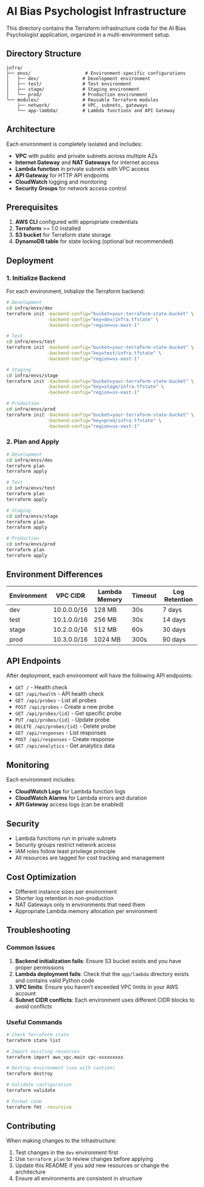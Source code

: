 # AI Bias Psychologist Infrastructure

This directory contains the Terraform infrastructure code for the AI Bias Psychologist application, organized in a multi-environment setup.

## Directory Structure

```
infra/
├── envs/                    # Environment-specific configurations
│   ├── dev/                # Development environment
│   ├── test/               # Test environment
│   ├── stage/              # Staging environment
│   └── prod/               # Production environment
└── modules/                # Reusable Terraform modules
    ├── network/            # VPC, subnets, gateways
    └── app-lambda/         # Lambda functions and API Gateway
```

## Architecture

Each environment is completely isolated and includes:

- **VPC** with public and private subnets across multiple AZs
- **Internet Gateway** and **NAT Gateways** for internet access
- **Lambda function** in private subnets with VPC access
- **API Gateway** for HTTP API endpoints
- **CloudWatch** logging and monitoring
- **Security Groups** for network access control

## Prerequisites

1. **AWS CLI** configured with appropriate credentials
2. **Terraform** >= 1.0 installed
3. **S3 bucket** for Terraform state storage
4. **DynamoDB table** for state locking (optional but recommended)

## Deployment

### 1. Initialize Backend

For each environment, initialize the Terraform backend:

```bash
# Development
cd infra/envs/dev
terraform init -backend-config="bucket=your-terraform-state-bucket" \
               -backend-config="key=dev/infra.tfstate" \
               -backend-config="region=us-east-1"

# Test
cd infra/envs/test
terraform init -backend-config="bucket=your-terraform-state-bucket" \
               -backend-config="key=test/infra.tfstate" \
               -backend-config="region=us-east-1"

# Staging
cd infra/envs/stage
terraform init -backend-config="bucket=your-terraform-state-bucket" \
               -backend-config="key=stage/infra.tfstate" \
               -backend-config="region=us-east-1"

# Production
cd infra/envs/prod
terraform init -backend-config="bucket=your-terraform-state-bucket" \
               -backend-config="key=prod/infra.tfstate" \
               -backend-config="region=us-east-1"
```

### 2. Plan and Apply

```bash
# Development
cd infra/envs/dev
terraform plan
terraform apply

# Test
cd infra/envs/test
terraform plan
terraform apply

# Staging
cd infra/envs/stage
terraform plan
terraform apply

# Production
cd infra/envs/prod
terraform plan
terraform apply
```

## Environment Differences

| Environment | VPC CIDR | Lambda Memory | Timeout | Log Retention |
|-------------|----------|---------------|---------|---------------|
| dev         | 10.0.0.0/16 | 128 MB | 30s | 7 days |
| test        | 10.1.0.0/16 | 256 MB | 30s | 14 days |
| stage       | 10.2.0.0/16 | 512 MB | 60s | 30 days |
| prod        | 10.3.0.0/16 | 1024 MB | 300s | 90 days |

## API Endpoints

After deployment, each environment will have the following API endpoints:

- `GET /` - Health check
- `GET /api/health` - API health check
- `GET /api/probes` - List all probes
- `POST /api/probes` - Create a new probe
- `GET /api/probes/{id}` - Get specific probe
- `PUT /api/probes/{id}` - Update probe
- `DELETE /api/probes/{id}` - Delete probe
- `GET /api/responses` - List responses
- `POST /api/responses` - Create response
- `GET /api/analytics` - Get analytics data

## Monitoring

Each environment includes:

- **CloudWatch Logs** for Lambda function logs
- **CloudWatch Alarms** for Lambda errors and duration
- **API Gateway** access logs (can be enabled)

## Security

- Lambda functions run in private subnets
- Security groups restrict network access
- IAM roles follow least privilege principle
- All resources are tagged for cost tracking and management

## Cost Optimization

- Different instance sizes per environment
- Shorter log retention in non-production
- NAT Gateways only in environments that need them
- Appropriate Lambda memory allocation per environment

## Troubleshooting

### Common Issues

1. **Backend initialization fails**: Ensure S3 bucket exists and you have proper permissions
2. **Lambda deployment fails**: Check that the `app/lambda` directory exists and contains valid Python code
3. **VPC limits**: Ensure you haven't exceeded VPC limits in your AWS account
4. **Subnet CIDR conflicts**: Each environment uses different CIDR blocks to avoid conflicts

### Useful Commands

```bash
# Check Terraform state
terraform state list

# Import existing resources
terraform import aws_vpc.main vpc-xxxxxxxxx

# Destroy environment (use with caution)
terraform destroy

# Validate configuration
terraform validate

# Format code
terraform fmt -recursive
```

## Contributing

When making changes to the infrastructure:

1. Test changes in the `dev` environment first
2. Use `terraform plan` to review changes before applying
3. Update this README if you add new resources or change the architecture
4. Ensure all environments are consistent in structure

